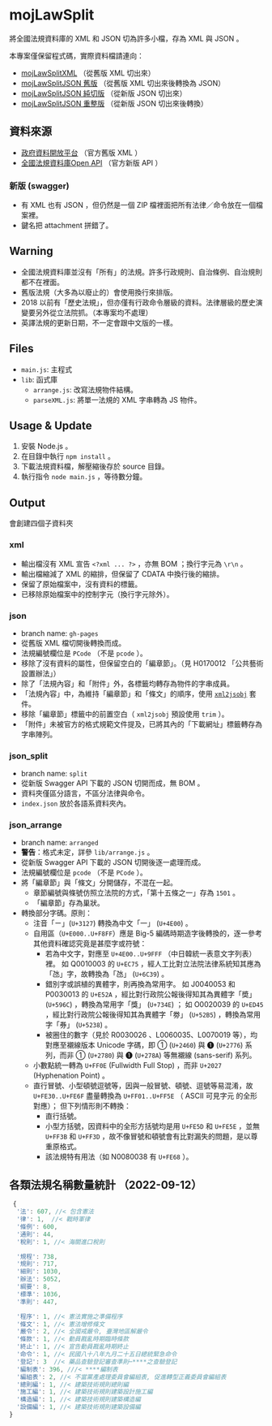 # mojLawSplit
將全國法規資料庫的 XML 和 JSON 切為許多小檔，存為 XML 與 JSON 。

本專案僅保留程式碼，實際資料檔請連向：
* [mojLawSplitXML](https://github.com/kong0107/mojLawSplitXML) （從舊版 XML 切出來）
* [mojLawSplitJSON 舊版](https://github.com/kong0107/mojLawSplitJSON) （從舊版 XML 切出來後轉換為 JSON）
* [mojLawSplitJSON 純切版](https://github.com/kong0107/mojLawSplitJSON/tree/arranged) （從新版 JSON 切出來）
* [mojLawSplitJSON 重整版](https://github.com/kong0107/mojLawSplitJSON/tree/arranged) （從新版 JSON 切出來後轉換）


## 資料來源
* [政府資料開放平台](https://data.gov.tw/datasets/search?query=%E6%B3%95%E8%A6%8F) （官方舊版 XML ）
* [全國法規資料庫Open API](https://law.moj.gov.tw/api/swagger/ui/index) （官方新版 API ）

### 新版 (swagger)
* 有 XML 也有 JSON ，但仍然是一個 ZIP 檔裡面把所有法律／命令放在一個檔案裡。
* 鍵名把 attachment 拼錯了。


## Warning
* 全國法規資料庫並沒有「所有」的法規。許多行政規則、自治條例、自治規則都不在裡面。
* 舊版法規（大多為以廢止的）會使用換行來排版。
* 2018 以前有「歷史法規」，但亦僅有行政命令層級的資料。法律層級的歷史演變要另外從立法院抓。（本專案均不處理）
* 英譯法規的更新日期，不一定會跟中文版的一樣。


## Files
* `main.js`: 主程式
* `lib`: 函式庫
  * `arrange.js`: 改寫法規物件結構。
  * `parseXML.js`: 將單一法規的 XML 字串轉為 JS 物件。


## Usage & Update
1. 安裝 Node.js 。
2. 在目錄中執行 `npm install` 。
3. 下載法規資料檔，解壓縮後存於 source 目錄。
4. 執行指令 `node main.js` ，等待數分鐘。


## Output
會創建四個子資料夾

### xml
* 輸出檔沒有 XML 宣告 `<?xml ... ?>` ，亦無 BOM ；換行字元為 `\r\n` 。
* 輸出檔縮減了 XML 的縮排，但保留了 CDATA 中換行後的縮排。
* 保留了原始檔案中，沒有資料的標籤。
* 已移除原始檔案中的控制字元（換行字元除外）。

### json
* branch name: `gh-pages`
* 從舊版 XML 檔切開後轉換而成。
* 法規編號欄位是 `PCode` （不是 `pcode` ）。
* 移除了沒有資料的屬性，但保留空白的「編章節」。（見 H0170012 「公共藝術設置辦法」）
* 除了「法規內容」和「附件」外，各標籤均轉存為物件的字串成員。
* 「法規內容」中，為維持「編章節」和「條文」的順序，使用 [`xml2jsobj`](https://www.npmjs.com/package/xml2jsobj) 套件。
* 移除「編章節」標籤中的前置空白（ `xml2jsobj` 預設使用 `trim` ）。
* 「附件」未被官方的格式規範文件提及，已將其內的「下載網址」標籤轉存為字串陣列。

### json_split
* branch name: `split`
* 從新版 Swagger API 下載的 JSON 切開而成，無 BOM 。
* 資料夾僅區分語言，不區分法律與命令。
* `index.json` 放於各語系資料夾內。

### json_arrange
* branch name: `arranged`
* **警告**：格式未定，詳參 `lib/arrange.js` 。
* 從新版 Swagger API 下載的 JSON 切開後逐一處理而成。
* 法規編號欄位是 `pcode` （不是 `PCode` ）。
* 將「編章節」與「條文」分開儲存，不混在一起。
  * 章節編號與條號仿照立法院的方式，「第十五條之一」存為 `1501` 。
  * 「編章節」存為巢狀。
* 轉換部分字碼。原則：
  * 注音「ㄧ」(`U+3127`) 轉換為中文「一」 (`U+4E00`) 。
  * 自用區（`U+E000..U+F8FF`）應是 Big-5 編碼時期造字後轉換的，逐一參考其他資料確認究竟是甚麼字或符號：
    * 若為中文字，對應至 `U+4E00..U+9FFF` （中日韓統一表意文字列表）裡。
      如 Q0010003 的 `U+EC75` ，經人工比對立法院法律系統知其應為「氹」字，故轉換為「氹」 (`U+6C39`) 。
    * 錯別字或誤植的異體字，則再換為常用字。
      如 J0040053 和 P0030013 的 `U+E52A` ，經比對行政院公報後得知其為異體字「奬」 (`U+596C`) ，轉換為常用字「獎」 (`U+734E`) ；
      如 O0020039 的 `U+ED45` ，經比對行政院公報後得知其為異體字「劵」 (`U+52B5`) ，轉換為常用字「券」 (`U+5238`) 。
    * 被圈住的數字（見於 R0030026 、L0060035、L0070019 等），均對應至襯線版本 Unicode 字碼，即 ① (`U+2460`) 與 ❶ (`U+2776`) 系列，而非 ➀ (`U+2780`) 與 ➊ (`U+278A`) 等無襯線 (sans-serif) 系列。
  * 小數點統一轉為 `U+FF0E` (Fullwidth Full Stop) ，而非 `U+2027` (Hyphenation Point) 。
  * 直行冒號、小型頓號逗號等，因與一般冒號、頓號、逗號等易混淆，故 `U+FE30..U+FE6F` 盡量轉換為 `U+FF01..U+FF5E` （ ASCII 可見字元 的全形對應）；
    但下列情形則不轉換：
    * 直行括號。
    * 小型方括號，因資料中的全形方括號均是用 `U+FE5D` 和 `U+FE5E` ，並無 `U+FF3B` 和 `U+FF3D` ，故不像冒號和頓號會有比對漏失的問題，是以尊重原格式。
    * 該法規特有用法（如 N0080038 有 `U+FE68` ）。



## 各類法規名稱數量統計 （2022-09-12）
```js
 {
  '法': 607, //< 包含憲法
  '律': 1,  //< 戰時軍律
  '條例': 600,
  '通則': 44,
  '稅則': 1, //< 海關進口稅則

  '規程': 738,
  '規則': 717,
  '細則': 1030,
  '辦法': 5052,
  '綱要': 8,
  '標準': 1036,
  '準則': 447,

  '程序': 1, //< 憲法實施之準備程序
  '條文': 1, //< 憲法增修條文
  '嚴令': 2, //< 全國戒嚴令, 臺灣地區解嚴令
  '條款': 1, //< 動員戡亂時期臨時條款
  '終止': 1, //< 宣告動員戡亂時期終止
  '命令': 1, //< 民國八十八年九月二十五日總統緊急命令
  '登記': 3  //< 藥品查驗登記審查準則─****之查驗登記
  '編制表': 396, ///< ****編制表
  '編組表': 2, //< 不當黨產處理委員會編組表, 促進轉型正義委員會編組表
  '總則編': 1, //< 建築技術規則總則編
  '施工編': 1, //< 建築技術規則建築設計施工編
  '構造編': 1, //< 建築技術規則建築構造編
  '設備編': 1, //< 建築技術規則建築設備編
}
```
